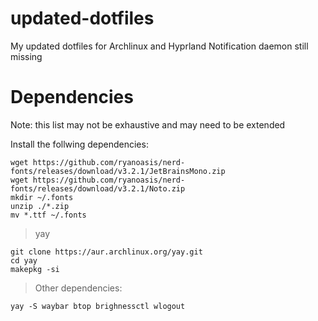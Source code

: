 # updated-dotfiles
My updated dotfiles for Archlinux and Hyprland Notification daemon still missing

# Dependencies
Note: this list may not be exhaustive and may need to be extended

Install the follwing dependencies:

```
wget https://github.com/ryanoasis/nerd-fonts/releases/download/v3.2.1/JetBrainsMono.zip
wget https://github.com/ryanoasis/nerd-fonts/releases/download/v3.2.1/Noto.zip
mkdir ~/.fonts
unzip ./*.zip
mv *.ttf ~/.fonts
```

> yay
```
git clone https://aur.archlinux.org/yay.git
cd yay
makepkg -si
```

> Other dependencies:
```
yay -S waybar btop brighnessctl wlogout
```
